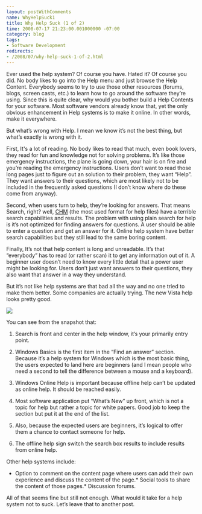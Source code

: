 ```yaml
---
layout: postWithComments
name: WhyHelpSuck1
title: Why Help Suck (1 of 2)
time: 2008-07-17 21:23:00.001000000 -07:00
category: blog
tags:
- Software Development
redirects:
- /2008/07/why-help-suck-1-of-2.html
---
```

Ever used the help system? Of course you have. Hated it? Of course you did. No body likes to go into the Help menu and just browse the Help Content. Everybody seems to try to use those other resources (forums, blogs, screen casts, etc.) to learn how to go around the software they’re using. Since this is quite clear, why would you bother build a Help Contents for your software. Most software vendors already know that, yet the only obvious enhancement in Help systems is to make it online. In other words, make it everywhere.

But what’s wrong with Help. I mean we know it’s not the best thing, but what’s exactly is wrong with it.

First, It's a lot of reading. No body likes to read that much, even book lovers, they read for fun and knowledge not for solving problems. It’s like those emergency instructions, the plane is going down, your hair is on fire and you’re reading the emergency instructions. Users don’t want to read those long pages just to figure out an solution to their problem, they want “Help”. They want answers to their questions, which are most likely not to be included in the frequently asked questions (I don’t know where do these come from anyway).

Second, when users turn to help, they’re looking for answers. That means Search, right? well, [CHM](http://en.wikipedia.org/wiki/Microsoft_Compiled_HTML_Help) (the most used format for help files) have a terrible search capabilities and results. The problem with using plain search for help is it’s not optimized for finding answers for questions. A user should be able to enter a question and get an answer for it. Online help system have better search capabilities but they still lead to the same boring content.

Finally, It’s not that help content is long and unreadable. It’s that “everybody” has to read (or rather scan) it to get any information out of it. A beginner user doesn’t need to know every little detail that a power user might be looking for. Users don’t just want answers to their questions, they also want that answer in a way they understand.

But it’s not like help systems are that bad all the way and no one tried to make them better. Some companies are actually trying. The new Vista help looks pretty good.

<img class="imageInCenter" src="{{ site.blogImagesFolder }}{{ page.name }}/SnapshotOfVistaHelpSystem.png">

You can see from the snapshot that:

1. Search is front and center in the help window, it’s your primarily entry point.

2. Windows Basics is the first item in the “Find an answer” section. Because it’s a help system for Windows which is the most basic thing, the users expected to land here are beginners (and I mean people who need a second to tell the difference between a mouse and a keyboard).

3. Windows Online Help is important because offline help can’t be updated as online help. It should be reached easily.

4. Most software application put “What’s New” up front, which is not a topic for help but rather a topic for white papers. Good job to keep the section but put it at the end of the list.

5. Also, because the expected users are beginners, it’s logical to offer them a chance to contact someone for help.

6. The offline help sign switch the search box results to include results from online help.

Other help systems include:

- Option to comment on the content page where users can add their own experience and discuss the content of the page.*   Social tools to share the content of those pages.*   Discussion forums.

All of that seems fine but still not enough. What would it take for a help system not to suck. Let’s leave that to another post.
